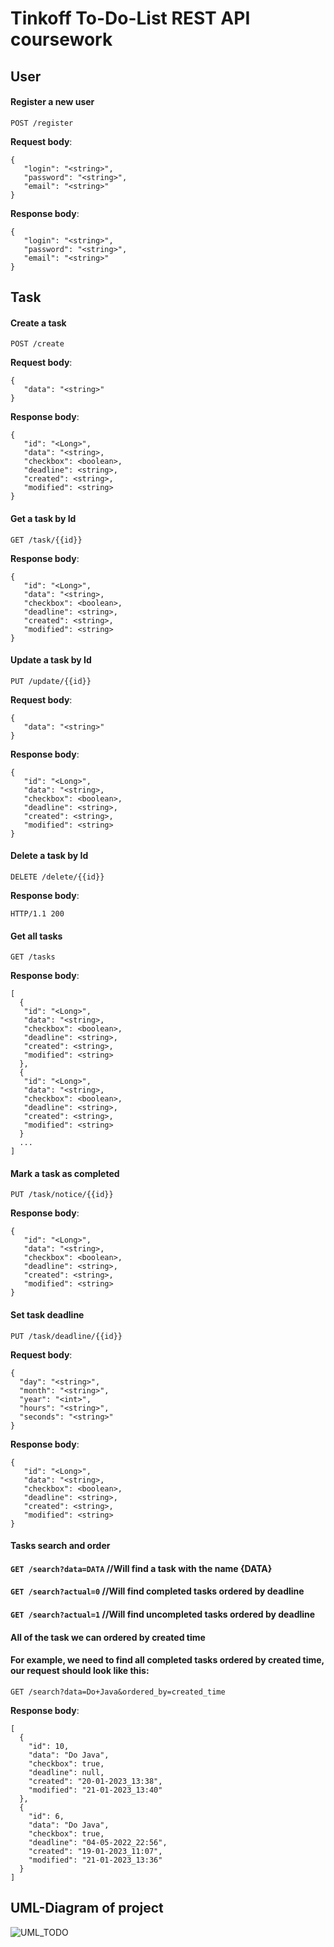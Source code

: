 # Tinkoff To-Do-List REST API coursework

## User

#### Register a new user

`POST /register`

__Request body__:
```
{
   "login": "<string>",
   "password": "<string>",
   "email": "<string>"
}
```

__Response body__:
```
{
   "login": "<string>",
   "password": "<string>",
   "email": "<string>"
}
```

## Task

#### Create a task

`POST /create`

__Request body__:
```
{
   "data": "<string>"
}
```

__Response body__:
```
{
   "id": "<Long>",
   "data": "<string>,
   "checkbox": <boolean>,
   "deadline": <string>,
   "created": <string>,
   "modified": <string>
}
```

#### Get a task by Id

`GET /task/{{id}}`

__Response body__:
```
{
   "id": "<Long>",
   "data": "<string>,
   "checkbox": <boolean>,
   "deadline": <string>,
   "created": <string>,
   "modified": <string>
}
```

#### Update a task by Id

`PUT /update/{{id}}`

__Request body__:
```
{
   "data": "<string>"
}
```

__Response body__:
```
{
   "id": "<Long>",
   "data": "<string>,
   "checkbox": <boolean>,
   "deadline": <string>,
   "created": <string>,
   "modified": <string>
}
```

#### Delete a task by Id

`DELETE /delete/{{id}}`

__Response body__:
```
HTTP/1.1 200 
```

#### Get all tasks

`GET /tasks`

__Response body__:
```
[
  {
   "id": "<Long>",
   "data": "<string>,
   "checkbox": <boolean>,
   "deadline": <string>,
   "created": <string>,
   "modified": <string>
  },
  {
   "id": "<Long>",
   "data": "<string>,
   "checkbox": <boolean>,
   "deadline": <string>,
   "created": <string>,
   "modified": <string>
  }
  ...
]
```

#### Mark a task as completed

`PUT /task/notice/{{id}}`

__Response body__:
```
{
   "id": "<Long>",
   "data": "<string>,
   "checkbox": <boolean>,
   "deadline": <string>,
   "created": <string>,
   "modified": <string>
}
```
#### Set task deadline

`PUT /task/deadline/{{id}}`

__Request body__:
```
{
  "day": "<string>",
  "month": "<string>",
  "year": "<int>",
  "hours": "<string>",
  "seconds": "<string>"
}
```

__Response body__:
```
{
   "id": "<Long>",
   "data": "<string>,
   "checkbox": <boolean>,
   "deadline": <string>,
   "created": <string>,
   "modified": <string>
}
```

#### Tasks search and order

#### `GET /search?data=DATA`    //Will find a task with the name {DATA}
#### `GET /search?actual=0`    //Will find completed tasks ordered by deadline 
#### `GET /search?actual=1`    //Will find uncompleted tasks ordered by deadline

#### All of the task we can ordered by created time
#### For example, we need to find all completed tasks ordered by created time, our request should look like this:
`GET /search?data=Do+Java&ordered_by=created_time`

__Response body__:
```
[
  {
    "id": 10,
    "data": "Do Java",
    "checkbox": true,
    "deadline": null,
    "created": "20-01-2023_13:38",
    "modified": "21-01-2023_13:40"
  },
  {
    "id": 6,
    "data": "Do Java",
    "checkbox": true,
    "deadline": "04-05-2022_22:56",
    "created": "19-01-2023_11:07",
    "modified": "21-01-2023_13:36"
  }
]
```

## UML-Diagram of project
![UML_TODO](https://github.com/pestrikv/to-do-list-coursework/blob/master/UML_to-do-coursework.jpg)





